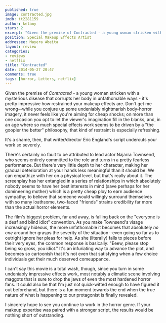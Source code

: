 ```yaml
---
published: true
image: contracted.jpg
imdb: tt2281159
author: kelany
stars: 2
excerpt: "Given the premise of Contracted - a young woman stricken with a mysterious disease that corrupts her body in unfathomable ways - it's pretty impressive how restrained your makeup effects are."
position: Special Makeup Effects Artist
addressee: Mayera Abeita
layout: review
categories:
- reviews
- netflix
title: "Contracted"
date: 2014-05-27 20:47
comments: true
tags: [horror, Letters, netflix]
---
```

Given the premise of _Contracted_ - a young woman stricken with a mysterious disease that corrupts her body in unfathomable ways -  it's pretty impressive how restrained your makeup effects are.  Don't get me wrong--while you conjure up some undeniably nightmarish body-horror imagery, it never feels like you're aiming for cheap shocks; on more than one occasion you opt to let the viewer's imagination fill in the blanks, and, in an age where so much special effects work seems to be driven by a "the goopier the better" philosophy, that kind of restraint is especially refreshing.

It's a shame, then, that writer/director Eric England's script undercuts your work so severely.

There's certainly no fault to be attributed to lead actor Najarra Townsend, who seems entirely committed to the role and turns in a pretty fearless performance. But there's very little depth to her character, making her gradual deterioration at your hands less meaningful than it should be.  We can empathize with her on a physical level, but that's really about it.  The screenplay has her entangled in a series of relationships in which absolutely nobody seems to have her best interests in mind (save perhaps for her domineering mother) which is a pretty cheap ploy to earn audience sympathy; to believe that someone would willingly surround themselves with so many loathsome, two-faced "friends" strains credibility far more than the actual horror elements. 

The film's biggest problem, far and away, is falling back on the "everyone is a deaf and blind idiot" convention.  As you make Townsend's visage increasingly hideous, the more unfathomable it becomes that absolutely _no one_ around her grasps the severity of the situation--even going so far as to outright ignore her pleas for help. As she (literally) falls to pieces before their very eyes, the common response is basically: "Eeew, please stop being so gross, you idiot."  It's an infuriating way to advance the plot, and becomes so cartoonish that it's not even that satisfying when a few choice individuals get their much deserved comeuppance.

I can't say this movie is a total wash, though, since you turn in some undeniably impressive effects work, most notably a climatic scene involving maggots that is sure to drop the jaws of even the most hardened horror fans.  It could also be that I'm just not quick-witted enough to have figured it out beforehand, but there is a fun moment towards the end when the true nature of what is happening to our protagonist is finally revealed.

I sincerely hope to see you continue to work in the horror genre. If your makeup expertise was paired with a stronger script, the results would be nothing short of outstanding.